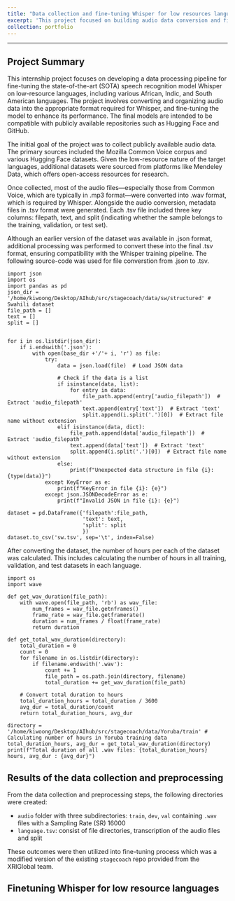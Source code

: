 ```yaml
---
title: "Data collection and fine-tuning Whisper for low resources languages"
excerpt: 'This project focused on building audio data conversion and fine-tuning Whisper for low resource languages<br/><img src="/images/pf1/Whisper.png" width="500" />'
collection: portfolio
---
```


___
## Project Summary
This internship project focuses on developing a data processing pipeline for fine-tuning the state-of-the-art (SOTA) speech recognition model Whisper on low-resource languages, including various African, Indic, and South American languages. The project involves converting and organizing audio data into the appropriate format required for Whisper, and fine-tuning the model to enhance its performance. The final models are intended to be compatible with publicly available repositories such as Hugging Face and GitHub.

The initial goal of the project was to collect publicly available audio data. The primary sources included the Mozilla Common Voice corpus and various Hugging Face datasets. Given the low-resource nature of the target languages, additional datasets were sourced from platforms like Mendeley Data, which offers open-access resources for research.

Once collected, most of the audio files—especially those from Common Voice, which are typically in .mp3 format—were converted into .wav format, which is required by Whisper. Alongside the audio conversion, metadata files in .tsv format were generated. Each .tsv file included three key columns: filepath, text, and split (indicating whether the sample belongs to the training, validation, or test set).

Although an earlier version of the dataset was available in .json format, additional processing was performed to convert these into the final .tsv format, ensuring compatibility with the Whisper training pipeline. The following source-code was used for file converstion from .json to .tsv.
```
import json
import os
import pandas as pd
json_dir = '/home/kiwoong/Desktop/AIhub/src/stagecoach/data/sw/structured' # Swahili dataset
file_path = []
text = []
split = []


for i in os.listdir(json_dir):
    if i.endswith('.json'):
        with open(base_dir +'/'+ i, 'r') as file:
            try:
                data = json.load(file)  # Load JSON data
                
                # Check if the data is a list
                if isinstance(data, list):
                    for entry in data:
                        file_path.append(entry['audio_filepath'])  # Extract 'audio_filepath'
                        text.append(entry['text'])  # Extract 'text'
                        split.append(i.split('.')[0])  # Extract file name without extension
                elif isinstance(data, dict):
                    file_path.append(data['audio_filepath'])  # Extract 'audio_filepath'
                    text.append(data['text'])  # Extract 'text'
                    split.append(i.split('.')[0])  # Extract file name without extension
                else:
                    print(f"Unexpected data structure in file {i}: {type(data)}")
            except KeyError as e:
                print(f"KeyError in file {i}: {e}")
            except json.JSONDecodeError as e:
                print(f"Invalid JSON in file {i}: {e}")

dataset = pd.DataFrame({'filepath':file_path,
                        'text': text,
                        'split': split
                        })
dataset.to_csv('sw.tsv', sep='\t', index=False)
```
After converting the dataset, the number of hours per each of the dataset was calculated. This includes calculating the number of hours in all training, validation, and test datasets in each language.
```
import os
import wave

def get_wav_duration(file_path):
    with wave.open(file_path, 'rb') as wav_file:
        num_frames = wav_file.getnframes()
        frame_rate = wav_file.getframerate()
        duration = num_frames / float(frame_rate)
        return duration

def get_total_wav_duration(directory):
    total_duration = 0
    count = 0
    for filename in os.listdir(directory):
        if filename.endswith('.wav'):
            count += 1
            file_path = os.path.join(directory, filename)
            total_duration += get_wav_duration(file_path)
            
    # Convert total duration to hours
    total_duration_hours = total_duration / 3600
    avg_dur = total_duration/count
    return total_duration_hours, avg_dur

directory = '/home/kiwoong/Desktop/AIhub/src/stagecoach/data/Yoruba/train' # Calculating number of hours in Yoruba training data 
total_duration_hours, avg_dur = get_total_wav_duration(directory)
print(f"Total duration of all .wav files: {total_duration_hours} hours, avg_dur : {avg_dur}")
```

## Results of the data collection and preprocessing

From the data collection and preprocessing steps, the following directories were created:
- `audio` folder with three subdirectories: `train`, `dev`, `val` containing `.wav` files with a Sampling Rate (SR) 16000
- `language.tsv`: consist of file directories, transcription of the audio files and split

These outcomes were then utilized into fine-tuning process which was a modified version of the existing `stagecoach` repo provided from the XRIGlobal team.

## Finetuning Whisper for low resource languages

